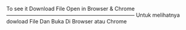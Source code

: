To see it Download File 
Open in Browser & Chrome
————————————————————————
Untuk melihatnya dowload File
Dan Buka Di Browser atau Chrome
